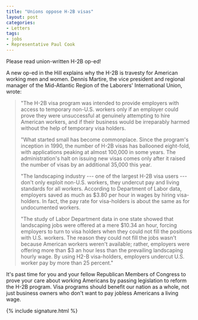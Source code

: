 ```yaml
---
title: "Unions oppose H-2B visas"
layout: post
categories:
- Letters
tags:
- jobs
- Representative Paul Cook
---
```


Please read union-written H-2B op-ed!

A new op-ed in the Hill explains why the H-2B is travesty for American working men and women. Dennis Martire, the vice president and regional manager of the Mid-Atlantic Region of the Laborers' International Union, wrote:

> "The H-2B visa program was intended to provide employers with access to temporary non-U.S. workers only if an employer could prove they were unsuccessful at genuinely attempting to hire American workers, and if their business would be irreparably harmed without the help of temporary visa holders.
>
> "What started small has become commonplace. Since the program's inception in 1990, the number of H-2B visas has ballooned eight-fold, with applications peaking at almost 100,000 in some years. The administration's halt on issuing new visas comes only after it raised the number of visas by an additional 35,000 this year.
>
> "The landscaping industry --- one of the largest H-2B visa users --- don't only exploit non-U.S. workers, they undercut pay and living standards for all workers. According to Department of Labor data, employers saved as much as $3.80 per hour in wages by hiring visa-holders. In fact, the pay rate for visa-holders is about the same as for undocumented workers.
>
> "The study of Labor Department data in one state showed that landscaping jobs were offered at a mere $10.34 an hour, forcing employers to turn to visa holders when they could not fill the positions with U.S. workers. The reason they could not fill the jobs wasn't because American workers weren't available; rather, employers were offering more than $3 an hour less than the prevailing landscaping hourly wage. By using H2-B visa-holders, employers undercut U.S. worker pay by more than 25 percent."

It's past time for you and your fellow Republican Members of Congress to prove your care about working Americans by passing legislation to reform the H-2B program. Visa programs should benefit our nation as a whole, not just business owners who don't want to pay jobless Americans a living wage.

{% include signature.html %}
